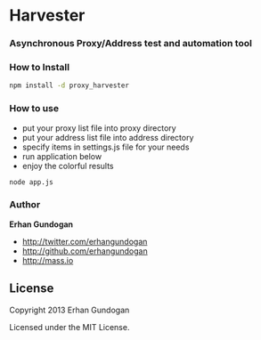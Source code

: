 # Harvester

### Asynchronous Proxy/Address test and automation tool

### How to Install

```bash
npm install -d proxy_harvester
```

### How to use

* put your proxy list file into proxy directory
* put your address list file into address directory
* specify items in settings.js file for your needs
* run application below
* enjoy the colorful results

```bash
node app.js
```

### Author

**Erhan Gundogan**

+ http://twitter.com/erhangundogan
+ http://github.com/erhangundogan
+ http://mass.io


License
---------------------

Copyright 2013 Erhan Gundogan

Licensed under the MIT License.

